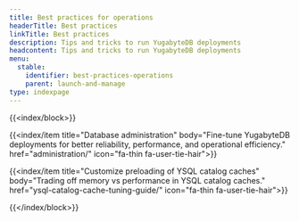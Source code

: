 ```yaml
---
title: Best practices for operations
headerTitle: Best practices
linkTitle: Best practices
description: Tips and tricks to run YugabyteDB deployments
headcontent: Tips and tricks to run YugabyteDB deployments
menu:
  stable:
    identifier: best-practices-operations
    parent: launch-and-manage
type: indexpage
---
```


{{<index/block>}}

  {{<index/item
    title="Database administration"
    body="Fine-tune YugabyteDB deployments for better reliability, performance, and operational efficiency."
    href="administration/"
    icon="fa-thin fa-user-tie-hair">}}

  {{<index/item
    title="Customize preloading of YSQL catalog caches"
    body="Trading off memory vs performance in YSQL catalog caches."
    href="ysql-catalog-cache-tuning-guide/"
    icon="fa-thin fa-user-tie-hair">}}

{{</index/block>}}
